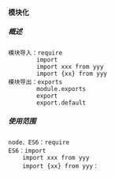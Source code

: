 #### 模块化

##### 概述

```
模块导入：require
		import
		import xxx from yyy
		import {xx} from yyy
模块导出：exports
		module.exports
		export
		export.default
```



##### 使用范围

```
node、ES6：require
ES6：import
	import xxx from yyy
	import {xx} from yyy：
```


